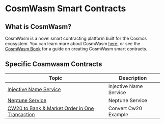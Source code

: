 # CosmWasm Smart Contracts

## What is CosmWasm?

CosmWasm is a novel smart contracting platform built for the Cosmos ecosystem. You can learn more about CosmWasm [here](https://docs.cosmwasm.com/docs/), or see the [CosmWasm Book](https://book.cosmwasm.com/index.html) for a guide on creating CosmWasm smart contracts.

## Specific Cosmwasm Contracts

| Topic                                                                                      | Description            |
| ------------------------------------------------------------------------------------------ | ---------------------- |
| [Injective Name Service](injective-name-service.md)                                        | Injective Name Service |
| [Neptune Service](neptune-service.md)                                                      | Neptune Service        |
| [CW20 to Bank & Market Order in One Transaction](cw20-convert-market-order.md) | Convert Cw20 Example   |
